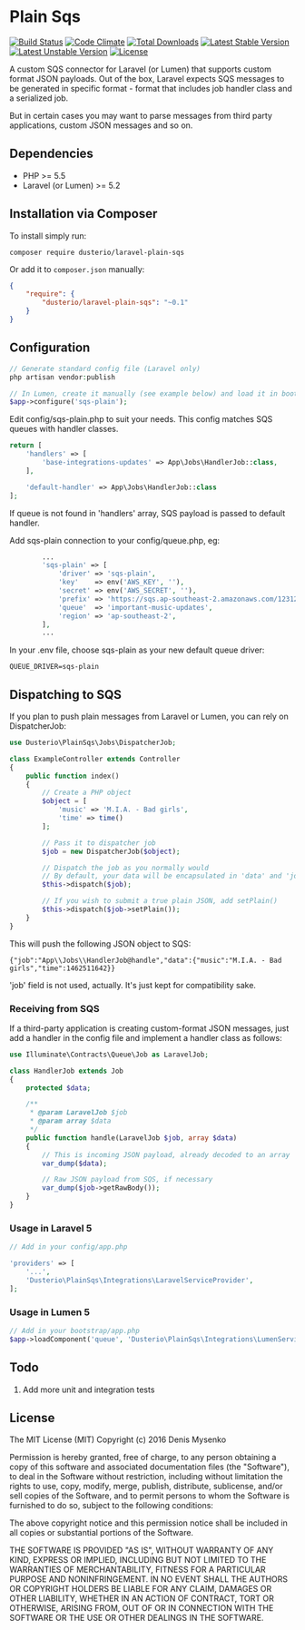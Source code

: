 # Plain Sqs
[![Build Status](https://travis-ci.org/dusterio/laravel-plain-sqs.svg)](https://travis-ci.org/dusterio/laravel-plain-sqs)
[![Code Climate](https://codeclimate.com/github/dusterio/link-preview/badges/gpa.svg)](https://codeclimate.com/github/dusterio/link-preview/badges)
[![Total Downloads](https://poser.pugx.org/dusterio/laravel-plain-sqs/d/total.svg)](https://packagist.org/packages/dusterio/laravel-plain-sqs)
[![Latest Stable Version](https://poser.pugx.org/dusterio/laravel-plain-sqs/v/stable.svg)](https://packagist.org/packages/dusterio/laravel-plain-sqs)
[![Latest Unstable Version](https://poser.pugx.org/dusterio/laravel-plain-sqs/v/unstable.svg)](https://packagist.org/packages/dusterio/laravel-plain-sqs)
[![License](https://poser.pugx.org/dusterio/laravel-plain-sqs/license.svg)](https://packagist.org/packages/dusterio/laravel-plain-sqs)

A custom SQS connector for Laravel (or Lumen) that supports custom format JSON payloads. Out of the box, Laravel expects
SQS messages to be generated in specific format - format that includes job handler class and a serialized job.

But in certain cases you may want to parse messages from third party applications, custom JSON messages and so on.

## Dependencies

* PHP >= 5.5
* Laravel (or Lumen) >= 5.2

## Installation via Composer

To install simply run:

```
composer require dusterio/laravel-plain-sqs
```

Or add it to `composer.json` manually:

```json
{
    "require": {
        "dusterio/laravel-plain-sqs": "~0.1"
    }
}
```

## Configuration

```php
// Generate standard config file (Laravel only)
php artisan vendor:publish

// In Lumen, create it manually (see example below) and load it in bootstrap/app.php
$app->configure('sqs-plain');
```

Edit config/sqs-plain.php to suit your needs. This config matches SQS queues with handler classes.

```php
return [
    'handlers' => [
        'base-integrations-updates' => App\Jobs\HandlerJob::class,
    ],

    'default-handler' => App\Jobs\HandlerJob::class
];
```

If queue is not found in 'handlers' array, SQS payload is passed to default handler.

Add sqs-plain connection to your config/queue.php, eg:
```php
        ...
        'sqs-plain' => [
            'driver' => 'sqs-plain',
            'key'    => env('AWS_KEY', ''),
            'secret' => env('AWS_SECRET', ''),
            'prefix' => 'https://sqs.ap-southeast-2.amazonaws.com/123123/',
            'queue'  => 'important-music-updates',
            'region' => 'ap-southeast-2',
        ],
        ...
```

In your .env file, choose sqs-plain as your new default queue driver:
```
QUEUE_DRIVER=sqs-plain
```

## Dispatching to SQS

If you plan to push plain messages from Laravel or Lumen, you can rely on DispatcherJob:

```php
use Dusterio\PlainSqs\Jobs\DispatcherJob;

class ExampleController extends Controller
{
    public function index()
    {
        // Create a PHP object
        $object = [
            'music' => 'M.I.A. - Bad girls',
            'time' => time()
        ];

        // Pass it to dispatcher job
        $job = new DispatcherJob($object);

        // Dispatch the job as you normally would
        // By default, your data will be encapsulated in 'data' and 'job' field will be added
        $this->dispatch($job);

        // If you wish to submit a true plain JSON, add setPlain()
        $this->dispatch($job->setPlain());
    }
}

```

This will push the following JSON object to SQS:

```
{"job":"App\\Jobs\\HandlerJob@handle","data":{"music":"M.I.A. - Bad girls","time":1462511642}}
```

'job' field is not used, actually. It's just kept for compatibility sake.

### Receiving from SQS

If a third-party application is creating custom-format JSON messages, just add a handler in the config file and
implement a handler class as follows:

```php
use Illuminate\Contracts\Queue\Job as LaravelJob;

class HandlerJob extends Job
{
    protected $data;

    /**
     * @param LaravelJob $job
     * @param array $data
     */
    public function handle(LaravelJob $job, array $data)
    {
        // This is incoming JSON payload, already decoded to an array
        var_dump($data);

        // Raw JSON payload from SQS, if necessary
        var_dump($job->getRawBody());
    }
}

```

### Usage in Laravel 5

```php
// Add in your config/app.php

'providers' => [
    '...',
    'Dusterio\PlainSqs\Integrations\LaravelServiceProvider',
];
```

### Usage in Lumen 5

```php
// Add in your bootstrap/app.php
$app->loadComponent('queue', 'Dusterio\PlainSqs\Integrations\LumenServiceProvider');
```

## Todo

1. Add more unit and integration tests

## License

The MIT License (MIT)
Copyright (c) 2016 Denis Mysenko

Permission is hereby granted, free of charge, to any person obtaining a copy of this software and associated documentation files (the "Software"), to deal in the Software without restriction, including without limitation the rights to use, copy, modify, merge, publish, distribute, sublicense, and/or sell copies of the Software, and to permit persons to whom the Software is furnished to do so, subject to the following conditions:

The above copyright notice and this permission notice shall be included in all copies or substantial portions of the Software.

THE SOFTWARE IS PROVIDED "AS IS", WITHOUT WARRANTY OF ANY KIND, EXPRESS OR IMPLIED, INCLUDING BUT NOT LIMITED TO THE WARRANTIES OF MERCHANTABILITY, FITNESS FOR A PARTICULAR PURPOSE AND NONINFRINGEMENT. IN NO EVENT SHALL THE AUTHORS OR COPYRIGHT HOLDERS BE LIABLE FOR ANY CLAIM, DAMAGES OR OTHER LIABILITY, WHETHER IN AN ACTION OF CONTRACT, TORT OR OTHERWISE, ARISING FROM, OUT OF OR IN CONNECTION WITH THE SOFTWARE OR THE USE OR OTHER DEALINGS IN THE SOFTWARE.
